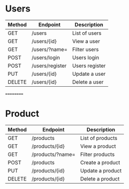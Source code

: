 # Users

Method | Endpoint | Description 
-- | -- | -- 
GET | /users | List of users
GET | /users/{id} | View a user
GET | /users/?name= | Filter users
POST | /users/login | Users login
POST | /users/register | Users register
PUT | /users/{id} | Update a user
DELETE | /users/{id} | Delete a user

    ========
# Product

Method | Endpoint | Description 
-- | -- | -- 
GET | /products | List of products
GET | /products/{id} | View a product
GET | /products/?name= | Filter products
POST | /products | Create a product 
PUT | /products/{id} | Update a product
DELETE | /products/{id} | Delete a product